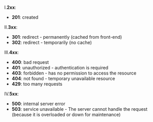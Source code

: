 I.**2xx**:
- **201**: created
  
II.**3xx**:
- **301**: redirect - permanently (cached from front-end)
- **302**: redirect - temporarily (no cache)

III.**4xx**:
- **400**: bad request
- **401**: unauthorized - authentication is required
- **403**: forbidden - has no permission to access the resource
- **404**: not found - temporary unavailable resource
- **429**: too many requests

IV.**5xx**:
- **500**: internal server error
- **503**: service unavailable - The server cannot handle the request (because it is overloaded or down for maintenance)
